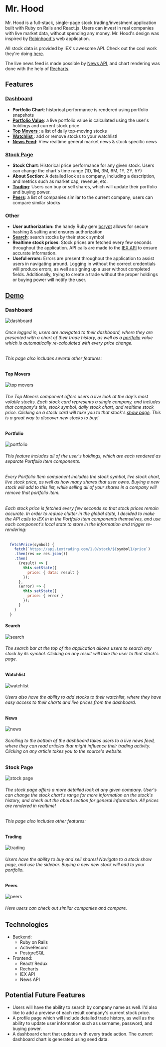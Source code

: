 # Mr. Hood

Mr. Hood is a full-stack, single-page stock trading/investment application built with Ruby on Rails and React.js. Users can invest in real companies with live market data, without spending any money. Mr. Hood's design was inspired by [Robinhood's](https://www.robinhood.com/) web application.

All stock data is provided by IEX's awesome API. Check out the cool work they're doing [here](https://iextrading.com/developer/).

The live news feed is made possible by [News API](https://newsapi.org/), and chart rendering was done with the help of [Recharts](http://recharts.org/en-US/).

## Features

### [Dashboard ](#dashboard)
- **Portfolio Chart**: historical performance is rendered using portfolio snapshots
- **[Portfolio Value](#portfolio)**: a live portfolio value is calculated using the user's holdings and current stock price
- **[Top Movers ](#top-movers)**: a list of daily top-moving stocks
- **[Watchlist ](#watchlist)**: add or remove stocks to your watchlist!
- **[News Feed](#news)**: View realtime general market news & stock specific news


### [Stock Page ](#stock-page)

- **Stock Chart**: Historical price performance for any given stock. Users can change the chart's time range (1D, 1M, 3M, 6M, 1Y, 2Y, 5Y)
- **About Section**: A detailed look at a company, including a description, and metrics such as market cap, revenue, etc.
- **[Trading](#trading)**: Users can buy or sell shares, which will update their portfolio and buying power.
- **[Peers](#peers)**: a list of companies similar to the current company; users can compare similar stocks

### Other
- **User authorization:** the handy Ruby gem [bcrypt](https://rubygems.org/gems/bcrypt/versions/3.1.12) allows for secure hashing & salting and ensures authorization
- **[Search]()**: search stocks by their stock symbol
- **Realtime stock prices**: Stock prices are fetched every few seconds throughout the application. API calls are made to the [IEX API]() to ensure accurate information.
- **Useful errors:** Errors are present throughout the application to assist users in navigating around. Logging in without the correct credentials will produce errors, as well as signing up a user without completed fields. Additionally, trying to create a trade without the proper holdings or buying power will notify the user.


## [Demo](https://mrhood.herokuapp.com/)


### Dashboard
![dashboard](https://res.cloudinary.com/fullstackimages/image/upload/v1539194939/Mr.Hood/gifs/login.gif)
###### Once logged in, users are navigated to their dashboard, where they are presented with a chart of their trade history, as well as a [portfolio](#portfolio) value which is automatically re-calculated with every price change.


###### This page also includes several other features:

#### Top Movers
![top movers](https://res.cloudinary.com/fullstackimages/image/upload/v1539195485/Mr.Hood/gifs/topmovers.gif)
###### The Top Movers component offers users a live look at the day's most volatile stocks. Each stock card represents a single company, and includes that company's title, stock symbol, daily stock chart, and realtime stock price. Clicking on a stock card will take you to that stock's [show page](#stock-page).  This is a great way to discover new stocks to buy!

#### Portfolio
![portfolio](https://res.cloudinary.com/fullstackimages/image/upload/v1539195905/Mr.Hood/gifs/portfolio.gif)
###### This feature includes all of the user's holdings, which are each rendered as separate Portfolio Item components.

###### Every Portfolio Item component includes the stock symbol, live stock chart, live stock price, as well as how many shares that user owns. Buying a new stock will add to this list, while selling all of your shares in a company will remove that portfolio item.

###### Each stock price is fetched every few seconds so that stock prices remain accurate. In order to reduce clutter in the global state, I decided to make the API calls to IEX in in the Portfolio Item components themselves, and use each component's local state to store in the information and trigger re-rendering:

```javascript
  fetchPrice(symbol) {
    fetch(`https://api.iextrading.com/1.0/stock/${symbol}/price`)
    .then(res => res.json())
    .then(
      (result) => {
        this.setState({
          price: { data: result }
        });
      },
      (error) => {
        this.setState({
          price: { error }
        });
      }
    )
  }
```

#### Search
![search](https://res.cloudinary.com/fullstackimages/image/upload/v1539196936/Mr.Hood/gifs/search.gif)
###### The search bar at the top of the application allows users to search any stock by its symbol. Clicking on any result will take the user to that stock's page.

#### Watchlist
![watchlist](https://res.cloudinary.com/fullstackimages/image/upload/v1539196505/Mr.Hood/gifs/watchlist.gif)
###### Users also have the ability to add stocks to their watchlist, where they have easy access to their charts and live prices from the dashboard.

#### News
![news](https://res.cloudinary.com/fullstackimages/image/upload/v1539197370/Mr.Hood/gifs/news.gif)
###### Scrolling to the bottom of the dashboard takes users to a live news feed, where they can read articles that might influence their trading activity. Clicking on any article takes you to the source's website.

### Stock Page
![stock page](https://res.cloudinary.com/fullstackimages/image/upload/v1539197971/Mr.Hood/gifs/stock_page.gif)
###### The stock page offers a more detailed look at any given company. User's can change the stock chart's range for more information on the stock's history, and check out the about section for general information. All prices are rendered in realtime!

###### This page also includes other features:

#### Trading
![trading](https://res.cloudinary.com/fullstackimages/image/upload/v1539200633/Mr.Hood/gifs/trading.gif)
###### Users have the ability to buy and sell shares! Navigate to a stock show page, and use the sidebar. Buying a new new stock will add to your portfolio.

#### Peers
![peers](https://res.cloudinary.com/fullstackimages/image/upload/v1539200625/Mr.Hood/gifs/Peers.gif)
###### Here users can check out similar companies and compare.

## Technologies

- Backend:
  - Ruby on Rails
  - ActiveRecord
  - PostgreSQL
- Frontend:
  - React/ Redux
  - Recharts
  - IEX API
  - News API


## Potential Future Features
- Users will have the ability to search by company name as well. I'd also like to add a preview of each result company's current stock price.
- A profile page which will include detailed trade history, as well as the ability to update user information such as username, password, and buying power.
- A dashboard chart that updates with every trade action. The current dashboard chart is generated using seed data.
